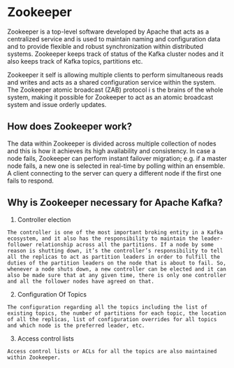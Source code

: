 # Zookeeper

Zookeeper is a top-level software developed by Apache that acts as a centralized service and is used to maintain naming and configuration data and to provide flexible and robust synchronization within distributed systems. Zookeeper keeps track of status of the Kafka cluster nodes and it also keeps track of Kafka topics, partitions etc.

Zookeeper it self is allowing multiple clients to perform simultaneous reads and writes and acts as a shared configuration service within the system. The Zookeeper atomic broadcast (ZAB) protocol i s the brains of the whole system, making it possible for Zookeeper to act as an atomic broadcast system and issue orderly updates.

## How does Zookeeper work?

The data within Zookeeper is divided across multiple collection of nodes and this is how it achieves its high availability and consistency. In case a node fails, Zookeeper can perform instant failover migration; e.g. if a master node fails, a new one is selected in real-time by polling within an ensemble. A client connecting to the server can query a different node if the first one fails to respond.

## Why is Zookeeper necessary for Apache Kafka?

1. Controller election

```
The controller is one of the most important broking entity in a Kafka ecosystem, and it also has the responsibility to maintain the leader-follower relationship across all the partitions. If a node by some reason is shutting down, it’s the controller’s responsibility to tell all the replicas to act as partition leaders in order to fulfill the duties of the partition leaders on the node that is about to fail. So, whenever a node shuts down, a new controller can be elected and it can also be made sure that at any given time, there is only one controller and all the follower nodes have agreed on that.
```

2. Configuration Of Topics

```
The configuration regarding all the topics including the list of existing topics, the number of partitions for each topic, the location of all the replicas, list of configuration overrides for all topics and which node is the preferred leader, etc.

```

3. Access control lists

```
Access control lists or ACLs for all the topics are also maintained within Zookeeper.

```
